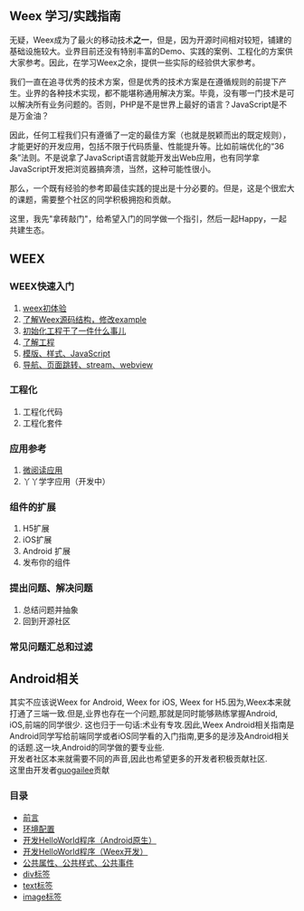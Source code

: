## Weex 学习/实践指南
无疑，Weex成为了最火的移动技术**之一**，但是，因为开源时间相对较短，铺建的基础设施较大。业界目前还没有特别丰富的Demo、实践的案例、工程化的方案供大家参考。因此，在学习Weex之余，提供一些实际的经验供大家参考。             

我们一直在追寻优秀的技术方案，但是优秀的技术方案是在遵循规则的前提下产生。业界的各种技术实现，都不能堪称通用解决方案。毕竟，没有哪一门技术是可以解决所有业务问题的。否则，PHP是不是世界上最好的语言？JavaScript是不是万金油？ 
     
因此，任何工程我们只有遵循了一定的最佳方案（也就是脱颖而出的既定规则），才能更好的开发应用，包括不限于代码质量、性能提升等。比如前端优化的“36条”法则。不是说拿了JavaScript语言就能开发出Web应用，也有同学拿JavaScript开发把浏览器搞奔溃，当然，这种可能性很小。
     
那么，一个既有经验的参考即最佳实践的提出是十分必要的。但是，这是个很宏大的课题，需要整个社区的同学积极拥抱和贡献。

这里，我先"拿砖敲门"，给希望入门的同学做一个指引，然后一起Happy，一起共建生态。        


## WEEX    
### WEEX快速入门        
1. [weex初体验](https://vczero.github.io/weex-learning/001_helloworld.html)      
2. [了解Weex源码结构，修改example](https://vczero.github.io/weex-learning/002_modify_example.html)       
3. [初始化工程干了一件什么事儿](https://vczero.github.io/weex-learning/003_init_project.html)                       
4. [了解工程](https://vczero.github.io/weex-learning/004_project.html)    
5. [模版、样式、JavaScript](https://vczero.github.io/weex-learning/005_t_s_s.html)   
6. [导航、页面跳转、stream、webview](https://vczero.github.io/weex-learning/006_navigation.html)  
    

### 工程化
1. 工程化代码       
2. 工程化套件         

### 应用参考        
1. [微阅读应用](https://github.com/vczero/weex-yy)         
2. 丫丫学字应用（开发中）         

### 组件的扩展   
1. H5扩展     
2. iOS扩展    
3. Android 扩展     
4. 发布你的组件        

### 提出问题、解决问题      
1. 总结问题并抽象     
2. 回到开源社区             

### 常见问题汇总和过滤    
  

## Android相关            
其实不应该说Weex for Android, Weex for iOS, Weex for H5.因为,Weex本来就打通了三端一致.但是,业界也存在一个问题,那就是同时能够熟练掌握Android, iOS,前端的同学很少.
这也归于一句话:术业有专攻.因此,Weex Android相关指南是Android同学写给前端同学或者iOS同学看的入门指南,更多的是涉及Android相关的话题.这一块,Android的同学做的要专业些.         
开发者社区本来就需要不同的声音,因此也希望更多的开发者积极贡献社区.        
这里由开发者[guogailee](https://github.com/guogailee)贡献

### 目录
- [前言](https://vczero.github.io/weex/android/004_Preface.html)
- [环境配置](https://vczero.github.io/weex/android/001_EnvironmentConfig.html)
- [开发HelloWorld程序（Android原生）](https://vczero.github.io/weex/android/002_HelloWorldBuildInNative.html)
- [开发HelloWorld程序（Weex开发）](https://vczero.github.io/weex/android/003_HelloWorldBuildInWeex.html)
- [公共属性、公共样式、公共事件](https://vczero.github.io/weex/android/005_common.html)
- [div标签](https://vczero.github.io/weex/android/006_div.html)
- [text标签](https://vczero.github.io/weex/android/007_text.html)
- [image标签](https://vczero.github.io/weex/android/008_image.html)
